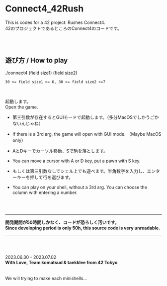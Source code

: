 # Connect4_42Rush

This is codes for a 42 project: Rushes Connect4.  
42のプロジェクトであるところのConnect4のコードです。  

</br>
</br>

## 遊び方 / How to play

./connect4 (field size1) (field size2)  

	30 >= field size1 >= 6, 30 >= field size2 >=7  

</br>

起動します。  
Open the game.  

- 第三引数が存在するとGUIモードで起動します。（多分MacOSでしかうごかないんじゃね）
- If there is a 3rd arg, the game will open with GUI mode. （Maybe MacOS only）  
  
- AとDキーでカーソル移動、Sで駒を落とします。
- You can move a cursor with A or D key, put a pawn with S key. 

- もしくは第三引数なしでシェル上でも遊べます。半角数字を入力し、エンターキーを押して行を選びます。
- You can play on your shell, without a 3rd arg. You can choose the column with entering a number.

</br>
</br>

***
  
**開発期間が50時間しかなく、コードが恐ろしく汚いです。  
Since developing period is only 50h, this source code is very unreadable.**  

***

</br>
</br>
  
2023.06.30 - 2023.07.02  
**With Love, Team komatsud & taekklee from 42 Tokyo**  
</br>
</br>
	We will trying to make each minishells...  
  
